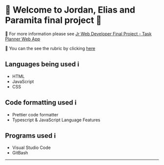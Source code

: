 # 🌟 Welcome to Jordan, Elias and Paramita final project 🌟

📝 For more information please see [Jr Web Developer Final Project - Task Planner Web App](https://github.com/workForClass/final-jwd7)

📝 You can the see the rubric by clicking [here](https://docs.google.com/spreadsheets/d/1oKMVurjg8SW7cRU4-NwUxTxSvav4l5_W7yvDCHd3DKo/edit#gid=1124211828)

## Languages being used ℹ️

-  HTML 
-  JavaScript
-  CSS

## Code formatting used ℹ️

- Prettier code formatter
- Typescript & JavaScript Language Features

## Programs used ℹ️

- Visual Studio Code
- GitBash

---
